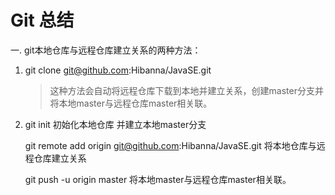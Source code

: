 # Git 总结

一. git本地仓库与远程仓库建立关系的两种方法：

1. git clone git@github.com:Hibanna/JavaSE.git 

   > 这种方法会自动将远程仓库下载到本地并建立关系，创建master分支并将本地master与远程仓库master相关联。

2. git init 初始化本地仓库 并建立本地master分支

   git remote add origin git@github.com:Hibanna/JavaSE.git 将本地仓库与远程仓库建立关系

   git push -u origin master 将本地master与远程仓库master相关联。
[^1]:  本地master与远程仓库master相关联 可以简化push 命令 例如：git push 等价于 git push origin master


